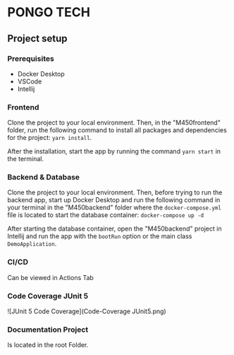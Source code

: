 # PONGO TECH
## Project setup
### Prerequisites
- Docker Desktop
- VSCode
- Intellij

### Frontend
Clone the project to your local environment. Then, in the "M450frontend" folder, run the following command to install all packages and dependencies for the project: ```yarn install```. 

After the installation, start the app by running the command ```yarn start``` in the terminal.

### Backend & Database
Clone the project to your local environment. Then, before trying to run the backend app, start up Docker Desktop and run the following command in your terminal in the "M450backend" folder where the ```docker-compose.yml``` file is located to start the database container: ```docker-compose up -d```

After starting the database container, open the "M450backend" project in Intellij and run the app with the ```bootRun``` option or the main class ```DemoApplication```. 

### CI/CD

Can be viewed in Actions Tab

### Code Coverage JUnit 5

![JUnit 5 Code Coverage](Code-Coverage JUnit5.png)  

### Documentation Project

Is located in the root Folder.

<object data="M450_PONGO.pdf" type="application/pdf" width="100%"> 
</object>